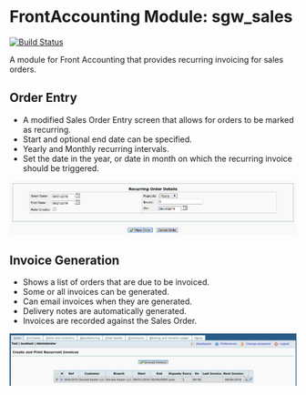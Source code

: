 # FrontAccounting Module: sgw_sales

[![Build Status](https://travis-ci.org/saygoweb/frontaccounting-module-sgw_sales.svg?branch=master)](https://travis-ci.org/saygoweb/frontaccounting-module-sgw_sales)

A module for Front Accounting that provides recurring invoicing for sales orders.

## Order Entry ##

 - A modified Sales Order Entry screen that allows for orders to be marked as recurring.
 - Start and optional end date can be specified.
 - Yearly and Monthly recurring intervals.
 - Set the date in the year, or date in month on which the recurring invoice should be triggered.

![Order Entry](/docs/OrderEntry.png?raw=true "Sales Order Entry")

## Invoice Generation ##

 - Shows a list of orders that are due to be invoiced.
 - Some or all invoices can be generated.
 - Can email invoices when they are generated.
 - Delivery notes are automatically generated.
 - Invoices are recorded against the Sales Order.

![Invoice Generation](/docs/GenerateInvoices.png?raw=true "Invoice Generation")
